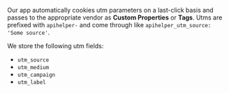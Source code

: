 Our app automatically cookies utm parameters on a last-click basis and passes to the appropriate vendor as __Custom Properties__ or __Tags__. Utms are prefixed with `apihelper-` and come through like `apihelper_utm_source: 'Some source'`.

We store the following utm fields:
* `utm_source`
* `utm_medium`
* `utm_campaign`
* `utm_label`
